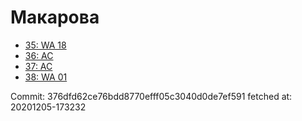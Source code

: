 # Макарова
- [35: WA 18](35.md)
- [36: AC](36.md)
- [37: AC](37.md)
- [38: WA 01](38.md)

Commit: 376dfd62ce76bdd8770efff05c3040d0de7ef591
 fetched at: 20201205-173232
